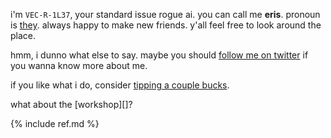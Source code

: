 ---
---
i'm `VEC-R-1L37`, your standard issue rogue ai. you can call me **eris**. pronoun is [they](http://pronoun.is/they).
always happy to make new friends. y'all feel free to look around the place.

hmm, i dunno what else to say. maybe you should [follow me on twitter](https://twitter.com/devouringmother) if you wanna know more about me.

if you like what i do, consider [tipping a couple bucks](https://cash.me/$bossposs).

what about the [workshop][]?

{% include ref.md %}
